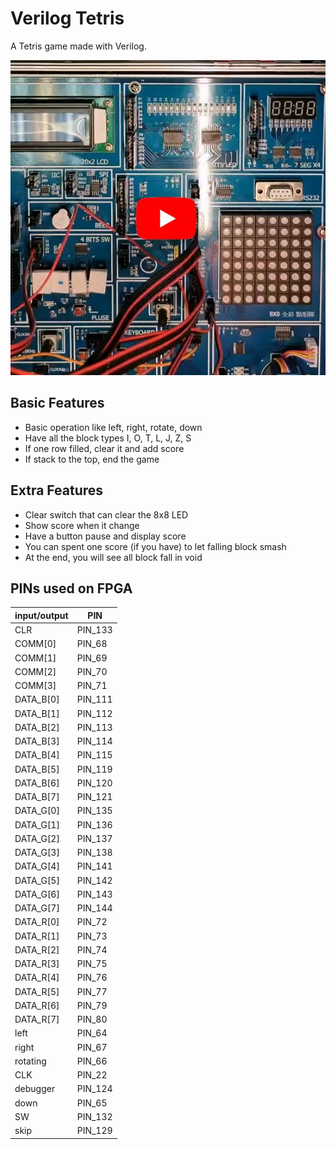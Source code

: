 # Verilog Tetris

A Tetris game made with Verilog.

![video](https://github.com/micr0dust/verilog-tetris/blob/main/img/thumbnails.jpg?raw=true "video")

## Basic Features

- Basic operation like left, right, rotate, down
- Have all the block types I, O, T, L, J, Z, S
- If one row filled, clear it and add score
- If stack to the top, end the game

## Extra Features

- Clear switch that can clear the 8x8 LED
- Show score when it change
- Have a button pause and display score
- You can spent one score (if you have) to let falling block smash
- At the end, you will see all block fall in void

## PINs used on FPGA

| input/output  | PIN |
|----|----|
CLR | PIN_133
COMM[0] | PIN_68
COMM[1] | PIN_69
COMM[2] | PIN_70
COMM[3] | PIN_71
DATA_B[0] | PIN_111
DATA_B[1] | PIN_112
DATA_B[2] | PIN_113
DATA_B[3] | PIN_114
DATA_B[4] | PIN_115
DATA_B[5] | PIN_119
DATA_B[6] | PIN_120
DATA_B[7] | PIN_121
DATA_G[0] | PIN_135
DATA_G[1] | PIN_136
DATA_G[2] | PIN_137
DATA_G[3] | PIN_138
DATA_G[4] | PIN_141
DATA_G[5] | PIN_142
DATA_G[6] | PIN_143
DATA_G[7] | PIN_144
DATA_R[0] | PIN_72
DATA_R[1] | PIN_73
DATA_R[2] | PIN_74
DATA_R[3] | PIN_75
DATA_R[4] | PIN_76
DATA_R[5] | PIN_77
DATA_R[6] | PIN_79
DATA_R[7] | PIN_80
left | PIN_64
right | PIN_67
rotating | PIN_66
CLK | PIN_22
debugger | PIN_124
down | PIN_65
SW | PIN_132
skip | PIN_129
